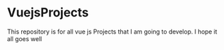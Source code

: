 # VuejsProjects
This repository is for all vue js Projects that I am going to develop.
I hope it all goes well
